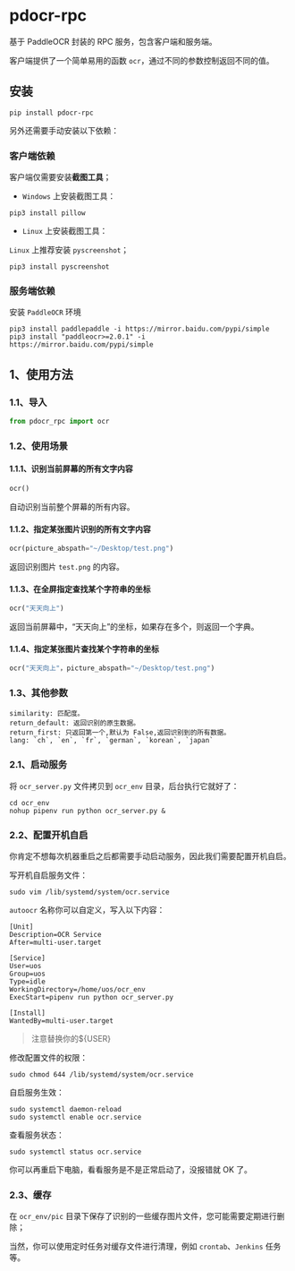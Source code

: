# pdocr-rpc

基于 PaddleOCR 封装的 RPC 服务，包含客户端和服务端。

客户端提供了一个简单易用的函数 `ocr`，通过不同的参数控制返回不同的值。

## 安装

```shell
pip install pdocr-rpc
```

另外还需要手动安装以下依赖：

### 客户端依赖

客户端仅需要安装**截图工具**；

- `Windows` 上安装截图工具：

```shell
pip3 install pillow
```

- `Linux` 上安装截图工具：

`Linux` 上推荐安装 `pyscreenshot`；

```shell
pip3 install pyscreenshot
```

### 服务端依赖

安装 `PaddleOCR` 环境

```shell
pip3 install paddlepaddle -i https://mirror.baidu.com/pypi/simple
pip3 install "paddleocr>=2.0.1" -i https://mirror.baidu.com/pypi/simple
```



## 1、使用方法

### 1.1、导入

```python
from pdocr_rpc import ocr
```

### 1.2、使用场景

#### 1.1.1、识别当前屏幕的所有文字内容

```python
ocr()
```

自动识别当前整个屏幕的所有内容。

#### 1.1.2、指定某张图片识别的所有文字内容

```python
ocr(picture_abspath="~/Desktop/test.png")
```

返回识别图片 `test.png` 的内容。 

#### 1.1.3、在全屏指定查找某个字符串的坐标

```python
ocr("天天向上")
```

返回当前屏幕中，“天天向上”的坐标，如果存在多个，则返回一个字典。

#### 1.1.4、指定某张图片查找某个字符串的坐标

```python
ocr("天天向上"，picture_abspath="~/Desktop/test.png")
```

### 1.3、其他参数

```shell
similarity: 匹配度。
return_default: 返回识别的原生数据。
return_first: 只返回第一个,默认为 False,返回识别到的所有数据。
lang: `ch`, `en`, `fr`, `german`, `korean`, `japan`
```

### 2.1、启动服务

将 `ocr_server.py` 文件拷贝到 `ocr_env` 目录，后台执行它就好了：

```
cd ocr_env
nohup pipenv run python ocr_server.py &
```

### 2.2、配置开机自启

你肯定不想每次机器重启之后都需要手动启动服务，因此我们需要配置开机自启。

写开机自启服务文件：

```
sudo vim /lib/systemd/system/ocr.service
```

`autoocr` 名称你可以自定义，写入以下内容：

```
[Unit]
Description=OCR Service
After=multi-user.target

[Service]
User=uos
Group=uos
Type=idle
WorkingDirectory=/home/uos/ocr_env
ExecStart=pipenv run python ocr_server.py

[Install]
WantedBy=multi-user.target
```

> 注意替换你的${USER}

修改配置文件的权限：

```
sudo chmod 644 /lib/systemd/system/ocr.service
```

自启服务生效：

```
sudo systemctl daemon-reload
sudo systemctl enable ocr.service
```

查看服务状态：

```
sudo systemctl status ocr.service
```

你可以再重启下电脑，看看服务是不是正常启动了，没报错就 OK 了。

### 2.3、缓存

在 `ocr_env/pic` 目录下保存了识别的一些缓存图片文件，您可能需要定期进行删除；

当然，你可以使用定时任务对缓存文件进行清理，例如 `crontab`、`Jenkins` 任务等。
